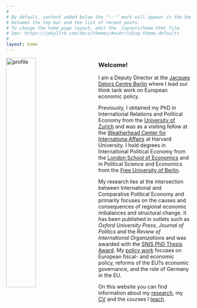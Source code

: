 ```yaml
---
#
# By default, content added below the "---" mark will appear in the home page
# between the top bar and the list of recent posts.
# To change the home page layout, edit the _layouts/home.html file.
# See: https://jekyllrb.com/docs/themes/#overriding-theme-defaults
#
layout: home
---
```

<img src="assets/Nils_WP.jpg" alt="profile"
	title="" width="40%" height="40%"  
	style="float: left; padding-right: 50px;"/>


### Welcome!
I am a Deputy Director at the [Jacques Delors Centre Berlin](https://www.delorscentre.eu) where I lead our think tank work on European economic policy. 

Previously, I obtained my PhD in International Relations and Political Economy from the [University of Zurich](https://www.ipz.uzh.ch) and was as a visiting fellow at the [Weatherhead Center for Internationa Affairs](https://wcfia.harvard.edu) at Harvard University. I hold degrees in International Political Economy from the [London School of Economics](http://www.lse.ac.uk) and in Political Science and Economics from the [Free University of Berlin](https://www.polsoz.fu-berlin.de/en/polwiss/index.html).

My research lies at the intersection between International and Comparative Political Economy and primarily focuses on the causes and consequences of regional economic imbalances and structural change. It has been published in outlets such as *Oxford University Press*, *Journal of Politics* and the *Review of International Organizations* and was awarded with the [SNIS PhD Thesis Award](https://snis.ch/awards/the-politics-of-too-much-essays-on-the-emergence-and-persistence-of-current-account-surpluses/). My [policy work](https://www.delorscentre.eu/en/team/profile/person/redeker) focuses on  European fiscal- and economic policy, reforms of the EU?s economic governance, and the role of Germany in the EU.

On this website you can find information about my [research](/research),  my [CV](/cv) and the courses I  [teach](/teaching).
